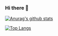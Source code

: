 ### Hi there 👋

[![Anurag's github stats](https://github-readme-stats.vercel.app/api?username=huangkun101230)](https://github.com/anuraghazra/github-readme-stats)

[![Top Langs](https://github-readme-stats.vercel.app/api/top-langs/?username=huangkun101230&layout=compact)](https://github.com/anuraghazra/github-readme-stats)

<!--
**huangkun101230/huangkun101230** is a ✨ _special_ ✨ repository because its `README.md` (this file) appears on your GitHub profile.

Here are some ideas to get you started:

- 🔭 I’m currently working on ...
- 🌱 I’m currently learning ...
- 👯 I’m looking to collaborate on ...
- 🤔 I’m looking for help with ...
- 💬 Ask me about ...
- 📫 How to reach me: ...
- 😄 Pronouns: ...
- ⚡ Fun fact: ...
-->

